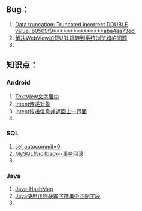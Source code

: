 ## Bug：

1. [Data truncation: Truncated incorrect DOUBLE  value:'b0509f9\*\*\*\*\*\*\*\*\*\*\*\*\*\*\*aba4aa73ec'](https://blog.csdn.net/id19870510/article/details/6259472)
2. [解决WebView加载URL跳转到系统浏览器的问题](https://blog.csdn.net/yy1300326388/article/details/43965493)
3. 



## 知识点：

### Android

1. [TextView文字居中](https://blog.csdn.net/dearbaba_8520/article/details/80688460)
2. [Intent传递对象](https://blog.csdn.net/weixin_37418246/article/details/80739882)
3. [Intent传递信息并返回上一界面](https://www.cnblogs.com/gzyx/p/11509676.html)
4. 

### SQL

1. [set autocommit=0](https://www.cnblogs.com/kenshinobiy/p/9584110.html)
2. [MySQL的rollback--事务回滚](https://blog.csdn.net/u010895119/article/details/81560473)
3. 

### Java

1. [Java-HashMap](https://yikun.github.io/2015/04/01/Java-HashMap工作原理及实现/)
2. [Java使用正则获取字符串中匹配字段](https://juejin.im/post/5b8e47b56fb9a019ca2e8d5a)
3. 

